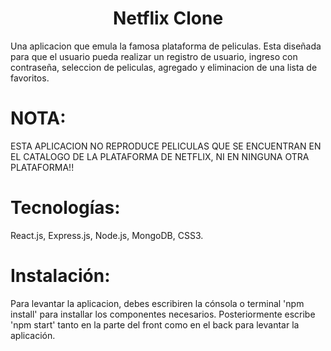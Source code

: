 <h1 align='center'> Netflix Clone</h1>

Una aplicacion que emula la famosa plataforma de peliculas. Esta diseñada para que el usuario pueda  realizar un registro de usuario, ingreso con contraseña, seleccion de peliculas, agregado y eliminacion de una lista de favoritos. 

# NOTA: 
ESTA APLICACION NO REPRODUCE PELICULAS QUE SE ENCUENTRAN EN EL CATALOGO DE LA PLATAFORMA DE NETFLIX, NI EN NINGUNA OTRA PLATAFORMA!!

<h1>Tecnologías:</h1>  
React.js, Express.js, Node.js, MongoDB, CSS3.

<h1>Instalación:</h1>

Para levantar la aplicacion, debes escribiren la cónsola o terminal 'npm install' para installar los componentes necesarios. Posteriormente escribe 'npm start' tanto en la parte del front como en el back para levantar la aplicación.   
